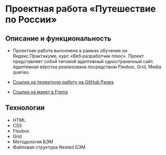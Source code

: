 # Проектная работа «Путешествие по России»

## Описание и функциональность

* Проектная работа выполнена в рамках обучения на Яндекс.Практикуме, курс «Веб‑разработчик плюс». Проект представляет собой типовой адаптивный одностраничный сайт. Адаптивная вёрстка реализована посредством Flexbox, Grid, Media queries.

* [Ссылка на проектную работу на GitHub Pages](https://jenyachistyakov.github.io/russian-travel/index.html)

* [Ссылка на макет в Figma](https://www.figma.com/file/5S2WSbEFL6awjVWJ0NWL8Q/Sprint-3_-Russia-_-desktop-mobile?node-id=28503%3A0)

## Технологии

* HTML
* CSS
* Flexbox
* Grid
* Методология БЭМ
* Файловая структура Nested БЭМ
